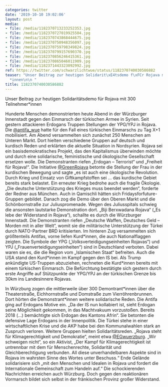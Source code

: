 ```yaml
---
categories: twitter
date: '2019-10-10 19:02:06'
layout: post
media:
- file: /media/1182370713233252353.jpg
- file: /media/1182370727019925504.jpg
- file: /media/1182370743868444675.jpg
- file: /media/1182370750948356097.jpg
- file: /media/1182370759798349824.jpg
- file: /media/1182370799157690370.jpg
- file: /media/1182370856246415361.jpg
- file: /media/1182370865046011909.jpg
- file: /media/1182371443323092992.jpg
ref: https://twitter.com/schwarzlichtwue/status/1182370740030586882
teaser: "Unser Beitrag zur heutigen Solidarit\xE4tsdemo f\xFCr Rojava mit 300 Teilnehmer\\\
  *innen\n\n "
title: 1182370740030586882
---
```

Unser Beitrag zur heutigen Solidaritätsdemo für Rojava mit 300 Teilnehmer\*innen

 
Hunderte Menschen demonstrierten heute Abend in der Würzburger Innenstadt gegen den Einmarsch der türkischen Armee in Syrien. Seit gestern attackieren Erdogans Truppen Stellungen der YPG/YPJ in Rojava. 
Die [@antifa_wue](https://twitter.com/antifa_wue) hatte für den Fall eines türkischen Einmarschs zu Tag X+1 mobilisiert. Am Abend versammelten sich zunächst 250 Menschen am Unteren Markt. Dort hielten verschiedene Gruppen auf deutsch und kurdisch Reden und erklärten die aktuelle Situation in Nordsyrien. 
Rojava sei ein basisdemokratisches Projekt, das den Kapitalismus überwinden möchte und durch eine solidarische, feministische und ökologische Gesellschaft ersetzen wolle.
Die Demonstranten riefen „Erdogan – Terrorist“ und „Freiheit für Rojava!“. Die Initiative [@GreenRojava](https://twitter.com/GreenRojava) betonte die Stellung der Frau in der kurdischen Bewegung und sagte „es ist auch eine ökologische Revolution. Durch Krieg und Einsatz von Giftkampfstoffen sei … 
 das kurdische Gebiet bereits stark belastet. Ein erneuter Krieg bedrohe auch die fragile Ökologie. „Die deutsche Unterstützung des Krieges muss beendet werden“, forderte der Redner aus München. Auch in Qamischli hätten sich Fridaysforfuture-Gruppen gebildet. 
Danach zog die Demo über den Oberen Markt und die Schönbornstraße zur Juliuspromenade. Wegen des Juliusspitals schwieg die ansonsten lautstarke Demonstration dort. „Biji Berxwadana Rojava“ („Es lebe der Widerstand in Rojava“), schallte es durch die Würzburger Innenstadt. 
Die Demonstranten riefen „Deutsche Waffen, Deutsches Geld – Morden mit in aller Welt“, womit sie die militärische Unterstützung der Türkei durch NATO-Partner BRD kritisierten.
Im hinteren Zug versammelten sich größtenteils Antifas, vorne liefen Kurd\*innen, die auch Nationalflaggen zeigten.
Die Symbole der YPG („Volksverteidigungseinheiten Rojavas“) und YPJ („Frauenverteidigungseinheiten“) sind in Deutschland verboten. Dabei waren sie es, die die Region vom „Islamischen Staat“ befreiten.
Auch die USA stand den Kurd\*innen im Kampf gegen den IS bei. Als Trump ankündigte US-Truppen abzuziehen, rechneten die Kurd\*innen bereits mit einem türkischen Einmarsch. Die Befürchtung bestätigte sich gestern durch erste Angriffe auf Stützpunkte der YPG/YPJ an der 
 türkischen Grenze bis 30km ins Landesinnere Rojavas. 



In Würzburg zogen die mittlerweile über 300 Demontrant\*innen über die Theaterstraße, Eichhornstraße und Domstraße zum Vierröhrenbrunnen. Dort hörten die Demonstrant\*innen weitere solidarische Reden.
Die Antifa ging auf Erdogans Motive ein. „Da der IS nun kollabiert ist, sieht Erdogan seine Möglichkeit gekommen, in das Machtvakuum vorzustoßen. Bereits 2018 (…) bemächtigte sich Erdogan des Kantons Afrin“. Sie betonten die defensive Lage Erdogans in der Innenpolitik. 
Die Türkei stehe in einer wirtschaftlichen Krise und die AKP habe bei den Kommunalwahlen stark an Zuspruch verloren.
Weitere Gruppen hielten Solidaritätsreden. „Rojava steht für Klimagerechtigkeit und Demokratie“, meint etwa [@EGwuerzburg](https://twitter.com/EGwuerzburg). „Wir schweigen nicht“, so ein Aktivist, „Der Kampf für Klimagerechtigkeit ist untrennbar  mit dem für Menschenrechte, Solidarität und Gleichberechtigung verbunden. All diese unverhandelbaren Aspekte sind in Rojava im wahrsten Sinne des Wortes unter Beschuss.“
Ende Gelände solidarisiere sich „mit den Menschen und Idealen in Rojava und fordert die Internationale Gemeinschaft zum Handeln auf.“
Die schockierenden Nachrichten erreichen auch Würzburg. Doch gegen den reaktionären Vormarsch bildet sich selbst in der fränkischen Provinz großer Widerstand.
